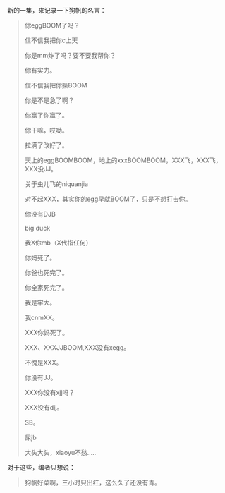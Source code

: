 新的一集，来记录一下狗帆的名言：

>你eggBOOM了吗？
>
>信不信我把你c上天
>
>你是mm炸了吗？要不要我帮你？
>
>你有实力。
>
>信不信我把你撅BOOM
>
>你是不是急了啊？
>
>你赢了你赢了。
>
>你干嘛，哎呦。
>
>拉满了改好了。
>
>天上的eggBOOMBOOM，地上的xxxBOOMBOOM，XXX飞，XXX飞，XXX没JJ。
>
>关于虫儿飞的niquanjia
>
>对不起XXX，其实你的egg早就BOOM了，只是不想打击你。
>
>你没有DJB
>
>big duck
>
>我X你mb（X代指任何）
>
>你妈死了。
>
>你爸也死完了。
>
>你全家死完了。
>
>我是牢大。
>
>我cnmXX。
>
>XXX你妈死了。
>
>XXX、XXXJJBOOM,XXX没有xegg。
>
>不愧是XXX。
>
>你没有JJ。
>
>XXX你没有xjj吗？
>
>XXX没有djj。
>
>SB。
>
>尿jb
>
>大头大头，xiaoyu不愁.....

对于这些，编者只想说：

>狗帆好菜啊，三小时只出红，这么久了还没有青。